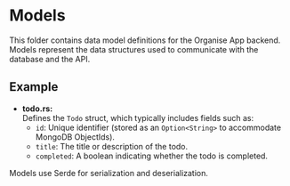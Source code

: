 # Models

This folder contains data model definitions for the Organise App backend. Models represent the data structures used to communicate with the database and the API.

## Example

- **todo.rs:**  
  Defines the `Todo` struct, which typically includes fields such as:
  - `id`: Unique identifier (stored as an `Option<String>` to accommodate MongoDB ObjectIds).
  - `title`: The title or description of the todo.
  - `completed`: A boolean indicating whether the todo is completed.

Models use Serde for serialization and deserialization.
